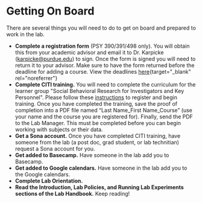 # Getting On Board

There are several things you will need to do to get on board and prepared to work in the lab.  

- **Complete a registration form** (PSY 390/391/498 only). You will obtain this from your academic advisor and email it to Dr. Karpicke (karpicke@purdue.edu) to sign. Once the form is signed you will need to return it to your advisor. Make sure to have the form returned before the deadline for adding a course. View the deadlines [here](https://www.purdue.edu/registrar/calendars/2019-20-Academic-Calendar.html){target="_blank" rel="noreferrer"}
- **Complete CITI training.** You will need to complete the curriculum for the learner group "Social Behavioral Research for Investigators and Key Personnel". Please follow these [instructions](https://www.irb.purdue.edu/docs/CITI%20Registration%20Instruction%20Sheet%20Revised%201.29.19.docx) to register and begin training. Once you have completed the training, save the proof of completion into a PDF file named “Last Name_First Name_Course” (use your name and the course you are registered for). Finally, send the PDF to the Lab Manager. This must be completed before you can begin working with subjects or their data.
- **Get a Sona account.** Once you have completed CITI training, have someone from the lab (a post doc, grad student, or lab technitian) request a Sona account for you.
- **Get added to Basecamp.** Have someone in the lab add you to Basecamp.
- **Get added to Google calendars.** Have someone in the lab add you to the Google calendars.
- **Complete Lab Orientation.**
- **Read the Introduction, Lab Policies, and Running Lab Experiments sections of the Lab Handbook.** Keep reading!
 